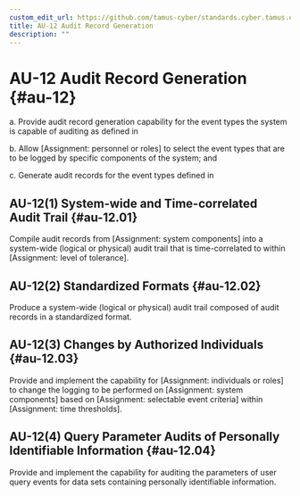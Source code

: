 ```yaml
---
custom_edit_url: https://github.com/tamus-cyber/standards.cyber.tamus.edu/tree/main/content/tamus.edu/TAMUS_profile.xml
title: AU-12 Audit Record Generation
description: ""
---
```


# AU-12 Audit Record Generation {#au-12}

a. Provide audit record generation capability for the event types the system is capable of auditing as defined in 

b. Allow [Assignment: personnel or roles] to select the event types that are to be logged by specific components of the system; and

c. Generate audit records for the event types defined in 

## AU-12(1) System-wide and Time-correlated Audit Trail {#au-12.01}

Compile audit records from [Assignment: system components] into a system-wide (logical or physical) audit trail that is time-correlated to within [Assignment: level of tolerance].

## AU-12(2) Standardized Formats {#au-12.02}

Produce a system-wide (logical or physical) audit trail composed of audit records in a standardized format.

## AU-12(3) Changes by Authorized Individuals {#au-12.03}

Provide and implement the capability for [Assignment: individuals or roles] to change the logging to be performed on [Assignment: system components] based on [Assignment: selectable event criteria] within [Assignment: time thresholds].

## AU-12(4) Query Parameter Audits of Personally Identifiable Information {#au-12.04}

Provide and implement the capability for auditing the parameters of user query events for data sets containing personally identifiable information.

